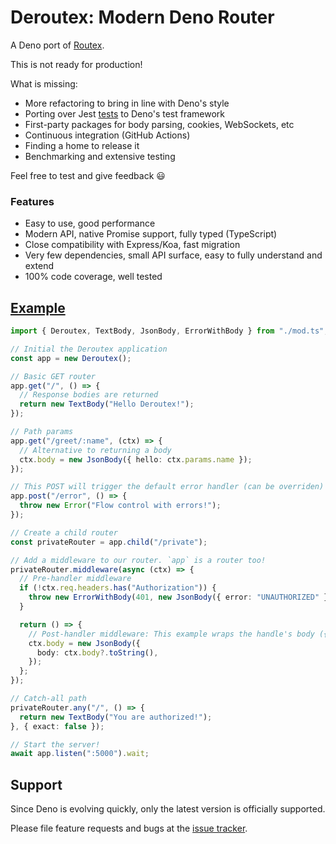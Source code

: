 # Deroutex: Modern Deno Router

A Deno port of [Routex](https://routex.js.org).

This is not ready for production!

What is missing:

- More refactoring to bring in line with Deno's style
- Porting over Jest [tests](./test) to Deno's test framework
- First-party packages for body parsing, cookies, WebSockets, etc
- Continuous integration (GitHub Actions)
- Finding a home to release it
- Benchmarking and extensive testing

Feel free to test and give feedback 😃

### Features

- Easy to use, good performance
- Modern API, native Promise support, fully typed (TypeScript)
- Close compatibility with Express/Koa, fast migration
- Very few dependencies, small API surface, easy to fully understand and extend
- 100% code coverage, well tested

## [Example](./example.ts)

```ts
import { Deroutex, TextBody, JsonBody, ErrorWithBody } from "./mod.ts";

// Initial the Deroutex application
const app = new Deroutex();

// Basic GET router
app.get("/", () => {
  // Response bodies are returned
  return new TextBody("Hello Deroutex!");
});

// Path params
app.get("/greet/:name", (ctx) => {
  // Alternative to returning a body
  ctx.body = new JsonBody({ hello: ctx.params.name });
});

// This POST will trigger the default error handler (can be overriden)
app.post("/error", () => {
  throw new Error("Flow control with errors!");
});

// Create a child router
const privateRouter = app.child("/private");

// Add a middleware to our router. `app` is a router too!
privateRouter.middleware(async (ctx) => {
  // Pre-handler middleware
  if (!ctx.req.headers.has("Authorization")) {
    throw new ErrorWithBody(401, new JsonBody({ error: "UNAUTHORIZED" }));
  }

  return () => {
    // Post-handler middleware: This example wraps the handle's body ({"body": "You are authorized!"})
    ctx.body = new JsonBody({
      body: ctx.body?.toString(),
    });
  };
});

// Catch-all path
privateRouter.any("/", () => {
  return new TextBody("You are authorized!");
}, { exact: false });

// Start the server!
await app.listen(":5000").wait;
```

## Support

Since Deno is evolving quickly, only the latest version is officially supported.

Please file feature requests and bugs at the [issue tracker](https://github.com/routexjs/deroutex/issues).
